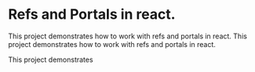 # Refs and Portals in react.

This project demonstrates how to work with refs and portals in react.
This project demonstrates how to work with refs and portals in react.


This project demonstrates